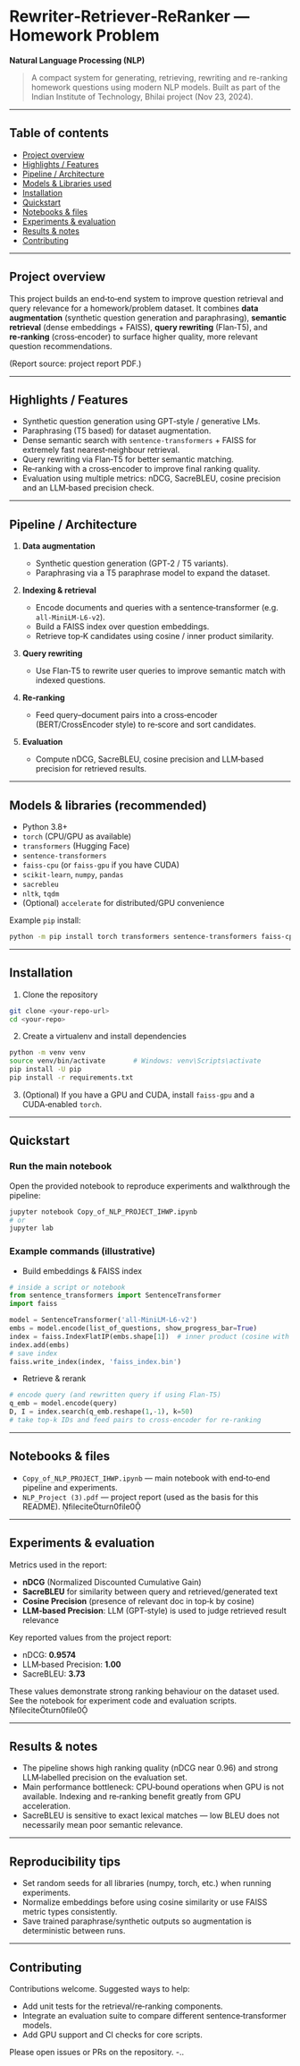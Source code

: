 # Rewriter‑Retriever‑ReRanker — Homework Problem

**Natural Language Processing (NLP)**

> A compact system for generating, retrieving, rewriting and re-ranking homework questions using modern NLP models. Built as part of the Indian Institute of Technology, Bhilai project (Nov 23, 2024).

---

## Table of contents

* [Project overview](#project-overview)
* [Highlights / Features](#highlights--features)
* [Pipeline / Architecture](#pipeline--architecture)
* [Models & Libraries used](#models--libraries-used)
* [Installation](#installation)
* [Quickstart](#quickstart)
* [Notebooks & files](#notebooks--files)
* [Experiments & evaluation](#experiments--evaluation)
* [Results & notes](#results--notes)
* [Contributing](#contributing)

---

## Project overview

This project builds an end‑to‑end system to improve question retrieval and query relevance for a homework/problem dataset. It combines **data augmentation** (synthetic question generation and paraphrasing), **semantic retrieval** (dense embeddings + FAISS), **query rewriting** (Flan‑T5), and **re‑ranking** (cross‑encoder) to surface higher quality, more relevant question recommendations.

(Report source: project report PDF.)

---

## Highlights / Features

* Synthetic question generation using GPT‑style / generative LMs.
* Paraphrasing (T5 based) for dataset augmentation.
* Dense semantic search with `sentence-transformers` + FAISS for extremely fast nearest‑neighbour retrieval.
* Query rewriting via Flan‑T5 for better semantic matching.
* Re‑ranking with a cross‑encoder to improve final ranking quality.
* Evaluation using multiple metrics: nDCG, SacreBLEU, cosine precision and an LLM‑based precision check.

---

## Pipeline / Architecture

1. **Data augmentation**

   * Synthetic question generation (GPT‑2 / T5 variants).
   * Paraphrasing via a T5 paraphrase model to expand the dataset.

2. **Indexing & retrieval**

   * Encode documents and queries with a sentence‑transformer (e.g. `all‑MiniLM‑L6‑v2`).
   * Build a FAISS index over question embeddings.
   * Retrieve top‑K candidates using cosine / inner product similarity.

3. **Query rewriting**

   * Use Flan‑T5 to rewrite user queries to improve semantic match with indexed questions.

4. **Re‑ranking**

   * Feed query–document pairs into a cross‑encoder (BERT/CrossEncoder style) to re‑score and sort candidates.

5. **Evaluation**

   * Compute nDCG, SacreBLEU, cosine precision and LLM‑based precision for retrieved results.

---

## Models & libraries (recommended)

* Python 3.8+
* `torch` (CPU/GPU as available)
* `transformers` (Hugging Face)
* `sentence-transformers`
* `faiss-cpu` (or `faiss-gpu` if you have CUDA)
* `scikit-learn`, `numpy`, `pandas`
* `sacrebleu`
* `nltk`, `tqdm`
* (Optional) `accelerate` for distributed/GPU convenience

Example `pip` install:

```bash
python -m pip install torch transformers sentence-transformers faiss-cpu scikit-learn pandas sacrebleu nltk tqdm
```

---

## Installation

1. Clone the repository

```bash
git clone <your-repo-url>
cd <your-repo>
```

2. Create a virtualenv and install dependencies

```bash
python -m venv venv
source venv/bin/activate       # Windows: venv\Scripts\activate
pip install -U pip
pip install -r requirements.txt
```

3. (Optional) If you have a GPU and CUDA, install `faiss-gpu` and a CUDA‑enabled `torch`.

---

## Quickstart

### Run the main notebook

Open the provided notebook to reproduce experiments and walkthrough the pipeline:

```bash
jupyter notebook Copy_of_NLP_PROJECT_IHWP.ipynb
# or
jupyter lab
```

### Example commands (illustrative)

* Build embeddings & FAISS index

```python
# inside a script or notebook
from sentence_transformers import SentenceTransformer
import faiss

model = SentenceTransformer('all-MiniLM-L6-v2')
embs = model.encode(list_of_questions, show_progress_bar=True)
index = faiss.IndexFlatIP(embs.shape[1])  # inner product (cosine with normalized vectors)
index.add(embs)
# save index
faiss.write_index(index, 'faiss_index.bin')
```

* Retrieve & rerank

```python
# encode query (and rewritten query if using Flan-T5)
q_emb = model.encode(query)
D, I = index.search(q_emb.reshape(1,-1), k=50)
# take top-k IDs and feed pairs to cross-encoder for re-ranking
```

---

## Notebooks & files

* `Copy_of_NLP_PROJECT_IHWP.ipynb` — main notebook with end‑to‑end pipeline and experiments.
* `NLP_Project (3).pdf` — project report (used as the basis for this README). fileciteturn0file0

---

## Experiments & evaluation

Metrics used in the report:

* **nDCG** (Normalized Discounted Cumulative Gain)
* **SacreBLEU** for similarity between query and retrieved/generated text
* **Cosine Precision** (presence of relevant doc in top‑k by cosine)
* **LLM‑based Precision**: LLM (GPT‑style) is used to judge retrieved result relevance

Key reported values from the project report:

* nDCG: **0.9574**
* LLM‑based Precision: **1.00**
* SacreBLEU: **3.73**

These values demonstrate strong ranking behaviour on the dataset used. See the notebook for experiment code and evaluation scripts. fileciteturn0file0

---

## Results & notes

* The pipeline shows high ranking quality (nDCG near 0.96) and strong LLM‑labelled precision on the evaluation set.
* Main performance bottleneck: CPU‑bound operations when GPU is not available. Indexing and re‑ranking benefit greatly from GPU acceleration.
* SacreBLEU is sensitive to exact lexical matches — low BLEU does not necessarily mean poor semantic relevance.

---

## Reproducibility tips

* Set random seeds for all libraries (numpy, torch, etc.) when running experiments.
* Normalize embeddings before using cosine similarity or use FAISS metric types consistently.
* Save trained paraphrase/synthetic outputs so augmentation is deterministic between runs.

---

## Contributing

Contributions welcome. Suggested ways to help:

* Add unit tests for the retrieval/re‑ranking components.
* Integrate an evaluation suite to compare different sentence‑transformer models.
* Add GPU support and CI checks for core scripts.

Please open issues or PRs on the repository.
-..
